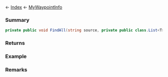 ← [Index](Api-Index) ← [MyWaypointInfo](Sandbox.ModAPI.Ingame.MyWaypointInfo)

### Summary

```csharp
private public void FindAll(string source, private public class.List<T> gpsList)
```

### Returns

### Example

### Remarks

